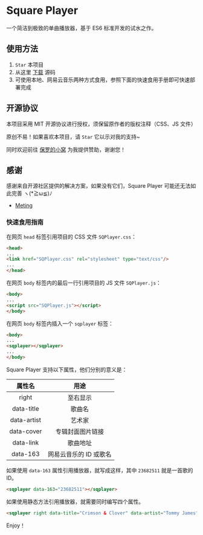 # Square Player

一个简洁到极致的单曲播放器，基于 ES6 标准开发的试水之作。

## 使用方法

1. `Star` 本项目
2. 从这里 [下载](https://github.com/Dreamer-Paul/Square-Player/archive/master.zip) 源码
3. 可使用本地、网易云音乐两种方式食用，参照下面的快速食用手册即可快速部署完成

## 开源协议

本项目采用 MIT 开源协议进行授权，须保留原作者的版权注释（CSS、JS 文件）

原创不易！如果喜欢本项目，请 `Star` 它以示对我的支持~

同时欢迎前往 [保罗的小窝](https://paul.ren/donate) 为我提供赞助，谢谢您！

## 感谢

感谢来自开源社区提供的解决方案，如果没有它们，Square Player 可能还无法如此完善 ヽ(*≧ω≦)ﾉ

 - [Meting](https://github.com/metowolf/Meting)

### 快速食用指南

在网页 `head` 标签引用项目的 CSS 文件 `SQPlayer.css`：

```html
<head>
...
<link href="SQPlayer.css" rel="stylesheet" type="text/css"/>
...
</head>
```

在网页 `body` 标签内的最后一行引用项目的 JS 文件 `SQPlayer.js`：

```html
<body>
...
<script src="SQPlayer.js"></script>
</body>
```

在网页 `body` 标签内插入一个 `sqplayer` 标签：

```html
<body>
...
<sqplayer></sqplayer>
...
</body>
```

Square Player 支持以下属性，他们分别的意义是：

属性名|用途
:-:|:-:
right|至右显示
data-title|歌曲名
data-artist|艺术家
data-cover|专辑封面图片链接
data-link|歌曲地址
data-163|网易云音乐的 ID 或歌名

如果使用 `data-163` 属性引用播放器，就写成这样，其中 `23682511` 就是一首歌的 ID。

```html
<sqplayer data-163="23682511"></sqplayer>
```

如果使用静态方法引用播放器，就需要同时编写四个属性。

```html
<sqplayer right data-title="Crimson & Clover" data-artist="Tommy James" data-cover="封面链接" data-link="歌曲链接"></sqplayer>
```

Enjoy！